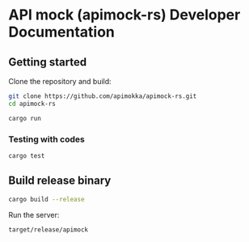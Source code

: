 # API mock (apimock-rs) Developer Documentation

## Getting started

Clone the repository and build:

```sh
git clone https://github.com/apimokka/apimock-rs.git
cd apimock-rs

cargo run
```

### Testing with codes

```
cargo test
```

## Build release binary

```bash
cargo build --release
```

Run the server:

```bash
target/release/apimock
```
